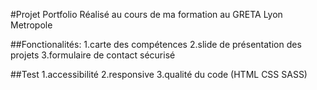 #Projet Portfolio
Réalisé au cours de ma formation au GRETA Lyon Metropole

##Fonctionalités:
1.carte des compétences
2.slide de présentation des projets
3.formulaire de contact sécurisé

##Test
1.accessibilité
2.responsive
3.qualité du code (HTML CSS SASS)